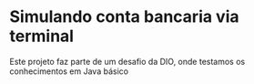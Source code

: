 # Simulando conta bancaria via terminal
Este projeto faz parte de um desafio da DIO, onde testamos os conhecimentos em Java básico
